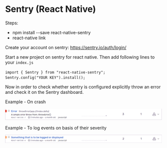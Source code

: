 # Sentry (React Native)

Steps:
* npm install --save react-native-sentry
* react-native link

Create your account on sentry:  https://sentry.io/auth/login/

Start a new project on sentry for react native.
Then add following lines to your `index.js` <br>

`import { Sentry } from "react-native-sentry";` <br>
`Sentry.config("YOUR KEY").install();`

Now in order to check whether sentry is configured explicitly throw an error and check it on the Sentry dashboard.

Example - On crash

<img src="./images/error.png">

Example - To log events on basis of their severity

<img src="./images/log events.png">